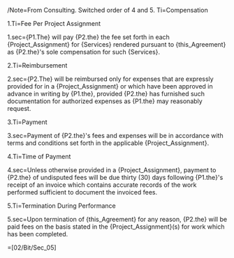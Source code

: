 /Note=From Consulting.  Switched order of 4 and 5.
Ti=Compensation

1.Ti=Fee Per Project Assignment

1.sec={P1.The} will pay {P2.the} the fee set forth in each {Project_Assignment} for {Services} rendered pursuant to {this_Agreement} as {P2.the}'s sole compensation for such {Services}.

2.Ti=Reimbursement

2.sec={P2.The} will be reimbursed only for expenses that are expressly provided for in a {Project_Assignment} or which have been approved in advance in writing by {P1.the}, provided {P2.the} has furnished such documentation for authorized expenses as {P1.the} may reasonably request.

3.Ti=Payment

3.sec=Payment of {P2.the}'s fees and expenses will be in accordance with terms and conditions set forth in the applicable {Project_Assignment}.

4.Ti=Time of Payment

4.sec=Unless otherwise provided in a {Project_Assignment}, payment to {P2.the} of undisputed fees will be due thirty (30) days following {P1.the}'s receipt of an invoice which contains accurate records of the work performed sufficient to document the invoiced fees.

5.Ti=Termination During Performance

5.sec=Upon termination of {this_Agreement} for any reason, {P2.the} will be paid fees on the basis stated in the {Project_Assignment}(s) for work which has been completed.

=[02/Bit/Sec_05]
